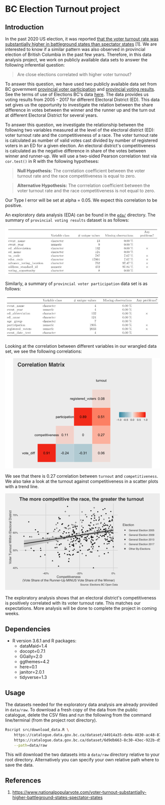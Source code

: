 # BC Election Turnout project

## Introduction

In the past 2020 US election, it was reported [that the voter turnout rate was substantially higher in battleground states than spectator states](https://www.nationalpopularvote.com/voter-turnout-substantially-higher-battleground-states-spectator-states) [1]. We are interested to know if a similar pattern was also observed in provincial election of British Columbia in the past few years. Therefore, in this data analysis project, we work on publicly available data sets to answer the following inferential question:

> Are close elections correlated with higher voter turnout?

To answer this question, we have used two publicly available data set from BC government [provincial voter participation](https://catalogue.data.gov.bc.ca/dataset/6d9db663-8c30-43ec-922b-d541d22e634f/resource/646530d4-078c-4815-8452-c75639962bb4) and [provincial voting results](https://catalogue.data.gov.bc.ca/dataset/44914a35-de9a-4830-ac48-870001ef8935/resource/fb40239e-b718-4a79-b18f-7a62139d9792). See the terms of use of Elections BC's data [here](https://elections.bc.ca/docs/EBC-Open-Data-Licence.pdf). The data provides us voting results from 2005 - 2017 for different Electoral District (ED). This data set gives us the opportunity to investigate the relation between the share difference in votes between the winner and the runner up and the turn out at different Electoral District for several years.

To answer this question, we investigate the relationship between the following two variables measured at the level of the electoral district (ED): voter turnout rate and the competitiveness of a race. The voter turnout rate is calculated as number of valid votes cast divided by number of registered voters in an ED for a given election. An electoral district's competitiveness is calculated as the negative difference in share of the votes between winner and runner-up.  We will use a two-sided Pearson correlation test via `cor.test()` in R with the following hypotheses:

> **Null Hypothesis:** The correlation coefficient between the voter turnout rate and the race competitiveness is equal to zero. 

> **Alternative Hypothesis:**  The corrrelation coefficient between the voter turnout rate and the race competitiveness is not equal to zero. 

Our Type I error will be set at alpha = 0.05. We expect this correlation to be positive.

An exploratory data analysis (EDA) can be found in the [`eda/`](eda/) directory. The summary of `provincial voting results` dataset is as follows:

![](eda/bc_election_turnout_files/figure-html/pvr.jpg)

Similarly, a summary of `provincial voter participation` data set is as follows:

![](eda/bc_election_turnout_files/figure-html/pvp.jpg)

Looking at the correlation between different variables in our wrangled data set, we see the following correlations:

![](eda/bc_election_turnout_files/figure-html/corrplot-1.png)

We see that there is 0.27 correlation between `turnout` and `competitiveness`. We also take a look at the turnout against competitiveness in a scatter plots with a trend line. 

 ![](eda/bc_election_turnout_files/figure-html/scatterplot-1.png)

The exploratory analysis shows that an electoral district's competitiveness is positively correlated with its voter turnout rate. This matches our expectations. More analysis will be done to complete the project in coming weeks.

## Dependencies

- R version 3.6.1 and R packages:
    - dataMaid=1.4
    - docopt=0.7.1
    - GGally=2.0
    - ggthemes=4.2
    - here=0.1
    - janitor=2.0.1
    - tidyverse=1.3
    
## Usage

The datasets needed for the exploratory data analysis are already provided in `data/raw`. To download a fresh copy of the data from the public catalogue, delete the CSV files and run the following from the command line/terminal (from the project root directory).

```bash
Rscript src/download_data.R \
    https://catalogue.data.gov.bc.ca/dataset/44914a35-de9a-4830-ac48-870001ef8935/resource/fb40239e-b718-4a79-b18f-7a62139d9792/download/provincial_voting_results.csv \
    https://catalogue.data.gov.bc.ca/dataset/6d9db663-8c30-43ec-922b-d541d22e634f/resource/646530d4-078c-4815-8452-c75639962bb4/download/provincial_voter_participation_by_age_group.csv \
    --path=data/raw
```

This will download the two datasets into a `data/raw` directory relative to your root directory. Alternatively you can specify your own relative path where to save the data.

## References

1. https://www.nationalpopularvote.com/voter-turnout-substantially-higher-battleground-states-spectator-states

